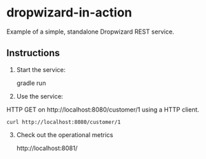 dropwizard-in-action
====================

Example of a simple, standalone Dropwizard REST service.

Instructions
------------
1) Start the service: 

    gradle run

2) Use the service:

HTTP GET on http://localhost:8080/customer/1 using a HTTP client.

    curl http://localhost:8080/customer/1

3) Check out the operational metrics

    http://localhost:8081/
